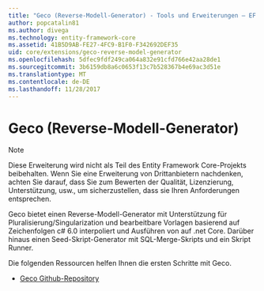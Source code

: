 ```yaml
---
title: "Geco (Reverse-Modell-Generator) - Tools und Erweiterungen – EF Core"
author: popcatalin81
ms.author: divega
ms.technology: entity-framework-core
ms.assetid: 41B5D9AB-FE27-4FC9-B1F0-F342692DEF35
uid: core/extensions/geco-reverse-model-generator
ms.openlocfilehash: 5dfec9fdf249ca064a832e91cfd766e42aa28de1
ms.sourcegitcommit: 3b6159db8a6c0653f13c7b528367b4e69ac3d51e
ms.translationtype: MT
ms.contentlocale: de-DE
ms.lasthandoff: 11/28/2017
---
```

# <a name="geco-reverse-model-generator"></a>Geco (Reverse-Modell-Generator)

> [!NOTE]  
> Diese Erweiterung wird nicht als Teil des Entity Framework Core-Projekts beibehalten. Wenn Sie eine Erweiterung von Drittanbietern nachdenken, achten Sie darauf, dass Sie zum Bewerten der Qualität, Lizenzierung, Unterstützung, usw., um sicherzustellen, dass sie Ihren Anforderungen entsprechen.

Geco bietet einen Reverse-Modell-Generator mit Unterstützung für Pluralisierung/Singularization und bearbeitbare Vorlagen basierend auf Zeichenfolgen c# 6.0 interpoliert und Ausführen von auf .net Core. Darüber hinaus einen Seed-Skript-Generator mit SQL-Merge-Skripts und ein Skript Runner.

Die folgenden Ressourcen helfen Ihnen die ersten Schritte mit Geco.
* [Geco Github-Repository](https://github.com/iQuarc/Geco)
